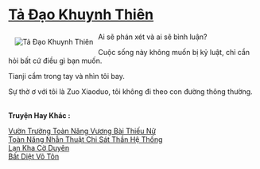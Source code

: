 <a href="https://truyentiki.com/ta-dao-khuynh-thien.33730/" title="Tả Đạo Khuynh Thiên"><h1>Tả Đạo Khuynh Thiên</h1></a><div style="display:table"><img align="right" style="float: left; padding: 10px;" src="https://truyentiki.com/a/img/str/src/33730.jpg" alt="Tả Đạo Khuynh Thiên">Ai sẽ phán xét và ai sẽ bình luận? <p></p> Cuộc sống này không muốn bị kỷ luật, chỉ cần hỏi bất cứ điều gì bạn muốn. <p></p> Tianji cầm trong tay và nhìn tôi bay. <p></p> Sự thờ ơ với tôi là Zuo Xiaoduo, tôi không đi theo con đường thông thường.</div><p><br><b>Truyện Hay Khác :</b></p><a href="https://truyentiki.com/vuon-truong-toan-nang-vuong-bai-thieu-nu.33729/" alt="Vườn Trường Toàn Năng Vương Bài Thiếu Nữ">Vườn Trường Toàn Năng Vương Bài Thiếu Nữ</a><br/><a href="https://www.flickr.com/photos/188164041@N05/49956129331/" alt="Toàn Năng Nhẫn Thuật Chi Sát Thần Hệ Thống">Toàn Năng Nhẫn Thuật Chi Sát Thần Hệ Thống</a><br/><a href="https://github.com/nownovels/top500/tree/master/truyenhay/33841/" alt="Lạn Kha Cờ Duyên">Lạn Kha Cờ Duyên</a><br/><a href="https://github.com/nownovels/top500/tree/master/truyenhay/33872/" alt="Bất Diệt Võ Tôn">Bất Diệt Võ Tôn</a><br/>